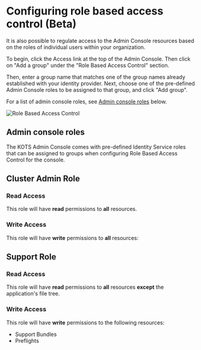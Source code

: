 # Configuring role based access control (Beta)

It is also possible to regulate access to the Admin Console resources based on the roles of individual users within your organization.

To begin, click the Access link at the top of the Admin Console. Then click on "Add a group" under the "Role Based Access Control" section.

Then, enter a group name that matches one of the group names already established with your identity provider.
Next, choose one of the pre-defined Admin Console roles to be assigned to that group, and click "Add group".

For a list of admin console roles, see [Admin console roles](#admin-console-roles) below.

![Role Based Access Control](/images/identity-service-kotsadm-rbac.png)

## Admin console roles

The KOTS Admin Console comes with pre-defined Identity Service roles that can be assigned to groups when configuring Role Based Access Control for the console.

## Cluster Admin Role

### Read Access
This role will have **read** permissions to **all** resources.

### Write Access
This role will have **write** permissions to **all** resources:

## Support Role

### Read Access
This role will have **read** permissions to **all** resources **except** the application's file tree.

### Write Access
This role will have **write** permissions to the following resources:

* Support Bundles
* Preflights
